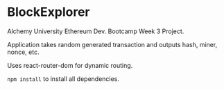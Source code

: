 # BlockExplorer

Alchemy University Ethereum Dev. Bootcamp Week 3 Project.

Application takes random generated transaction and outputs hash, miner, nonce, etc.

Uses react-router-dom for dynamic routing.

`npm install` to install all dependencies.
